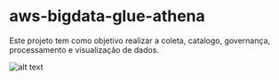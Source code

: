 # aws-bigdata-glue-athena
Este projeto tem como objetivo realizar a coleta, catalogo, governança, processamento e visualização de dados.


![alt text](slack_architecture.png "Architecture")